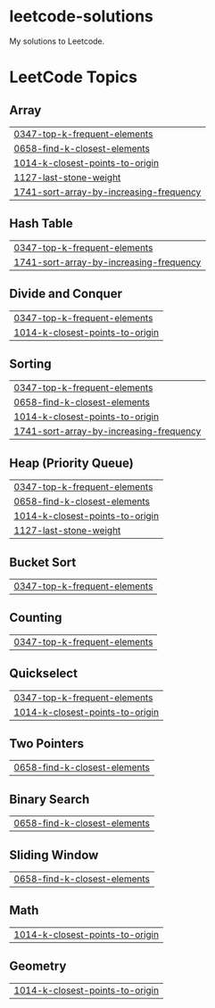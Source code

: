 # leetcode-solutions

My solutions to Leetcode.
<!---LeetCode Topics Start-->
# LeetCode Topics
## Array
|  |
| ------- |
| [0347-top-k-frequent-elements](https://github.com/ravnoorsingh/leetcode-solutions/tree/master/0347-top-k-frequent-elements) |
| [0658-find-k-closest-elements](https://github.com/ravnoorsingh/leetcode-solutions/tree/master/0658-find-k-closest-elements) |
| [1014-k-closest-points-to-origin](https://github.com/ravnoorsingh/leetcode-solutions/tree/master/1014-k-closest-points-to-origin) |
| [1127-last-stone-weight](https://github.com/ravnoorsingh/leetcode-solutions/tree/master/1127-last-stone-weight) |
| [1741-sort-array-by-increasing-frequency](https://github.com/ravnoorsingh/leetcode-solutions/tree/master/1741-sort-array-by-increasing-frequency) |
## Hash Table
|  |
| ------- |
| [0347-top-k-frequent-elements](https://github.com/ravnoorsingh/leetcode-solutions/tree/master/0347-top-k-frequent-elements) |
| [1741-sort-array-by-increasing-frequency](https://github.com/ravnoorsingh/leetcode-solutions/tree/master/1741-sort-array-by-increasing-frequency) |
## Divide and Conquer
|  |
| ------- |
| [0347-top-k-frequent-elements](https://github.com/ravnoorsingh/leetcode-solutions/tree/master/0347-top-k-frequent-elements) |
| [1014-k-closest-points-to-origin](https://github.com/ravnoorsingh/leetcode-solutions/tree/master/1014-k-closest-points-to-origin) |
## Sorting
|  |
| ------- |
| [0347-top-k-frequent-elements](https://github.com/ravnoorsingh/leetcode-solutions/tree/master/0347-top-k-frequent-elements) |
| [0658-find-k-closest-elements](https://github.com/ravnoorsingh/leetcode-solutions/tree/master/0658-find-k-closest-elements) |
| [1014-k-closest-points-to-origin](https://github.com/ravnoorsingh/leetcode-solutions/tree/master/1014-k-closest-points-to-origin) |
| [1741-sort-array-by-increasing-frequency](https://github.com/ravnoorsingh/leetcode-solutions/tree/master/1741-sort-array-by-increasing-frequency) |
## Heap (Priority Queue)
|  |
| ------- |
| [0347-top-k-frequent-elements](https://github.com/ravnoorsingh/leetcode-solutions/tree/master/0347-top-k-frequent-elements) |
| [0658-find-k-closest-elements](https://github.com/ravnoorsingh/leetcode-solutions/tree/master/0658-find-k-closest-elements) |
| [1014-k-closest-points-to-origin](https://github.com/ravnoorsingh/leetcode-solutions/tree/master/1014-k-closest-points-to-origin) |
| [1127-last-stone-weight](https://github.com/ravnoorsingh/leetcode-solutions/tree/master/1127-last-stone-weight) |
## Bucket Sort
|  |
| ------- |
| [0347-top-k-frequent-elements](https://github.com/ravnoorsingh/leetcode-solutions/tree/master/0347-top-k-frequent-elements) |
## Counting
|  |
| ------- |
| [0347-top-k-frequent-elements](https://github.com/ravnoorsingh/leetcode-solutions/tree/master/0347-top-k-frequent-elements) |
## Quickselect
|  |
| ------- |
| [0347-top-k-frequent-elements](https://github.com/ravnoorsingh/leetcode-solutions/tree/master/0347-top-k-frequent-elements) |
| [1014-k-closest-points-to-origin](https://github.com/ravnoorsingh/leetcode-solutions/tree/master/1014-k-closest-points-to-origin) |
## Two Pointers
|  |
| ------- |
| [0658-find-k-closest-elements](https://github.com/ravnoorsingh/leetcode-solutions/tree/master/0658-find-k-closest-elements) |
## Binary Search
|  |
| ------- |
| [0658-find-k-closest-elements](https://github.com/ravnoorsingh/leetcode-solutions/tree/master/0658-find-k-closest-elements) |
## Sliding Window
|  |
| ------- |
| [0658-find-k-closest-elements](https://github.com/ravnoorsingh/leetcode-solutions/tree/master/0658-find-k-closest-elements) |
## Math
|  |
| ------- |
| [1014-k-closest-points-to-origin](https://github.com/ravnoorsingh/leetcode-solutions/tree/master/1014-k-closest-points-to-origin) |
## Geometry
|  |
| ------- |
| [1014-k-closest-points-to-origin](https://github.com/ravnoorsingh/leetcode-solutions/tree/master/1014-k-closest-points-to-origin) |
<!---LeetCode Topics End-->